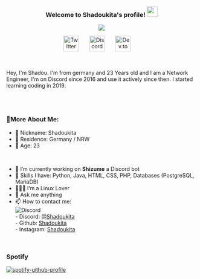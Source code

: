 <h3 align="center">
  Welcome to Shadoukita's profile!
  <img src="https://media.giphy.com/media/hvRJCLFzcasrR4ia7z/giphy.gif" width="28">
</h3>


<!-- Typing SVG by DenverCoder1 - https://github.com/DenverCoder1/readme-typing-svg -->
<p align="center">
  <img src="https://readme-typing-svg.herokuapp.com?color=%23CCFF03&lines=Discord%20Server%20%26%20Bot%20Developer;Selftaught%20Python%20%26%20Javacript%20Developer;Developer%20of%20Shizume&font=Fira%20Code&center=true&width=801&height=105">
</p>

<!-- Social icons section -->
<p align="center">
  <a href="https://twitter.com/shadoukita1"><img width="41px" alt="Twitter" title="My Twitter" src="https://i.imgur.com/3YO5ieq.png"/></a>
  &#8287;&#8287;&#8287;&#8287;&#8287;
  <a href="https://discord.com/users/244541945559515137"><img width="41px" alt="Discord" title="My Discord" src="https://i.imgur.com/yUezpbT.png"/></a>
  &#8287;&#8287;&#8287;&#8287;&#8287;
  <a href="https://shadoukita.com/"><img width="41px" alt="Dev.to" title="My Website" src="https://i.imgur.com/UUWWcRz.png"></a>
  &#8287;&#8287;&#8287;&#8287;&#8287;
</p>
<br/>

Hey, I'm Shadou. I'm from germany and 23 Years old and I am a Network Engineer, I'm on Discord since 2016 and use it actively since then. I started learning coding in 2019.

<br/>
<br/>
  
### 🧐More About Me:

- 🧐 Nickname: Shadoukita
- 🧐 Residence: Germany / NRW
- 🧐 Age: 23
<br>


- 🔭 I’m currently working on **Shizume** a Discord bot
- 🌱 Skills I have: Python, Java, HTML, CSS, PHP, Databases (PostgreSQL, MariaDB)
- 👨🏻‍💻 I’m a Linux Lover
- 💬 Ask me anything
- 📫 How to contact me:<br>
                           ![Discord](https://discord.c99.nl/widget/theme-2/244541945559515137.png)
                           <br>
                      - Discord: [@Shadoukita](https://discord.com/users/244541945559515137)
                      <br>
                      - Github: [Shadoukita](https://github.com/Shadoukita)
                      <br>
                      - Instagram: [Shadoukita](https://instagram.com/Shadoukita)
</br>

### Spotify
[![spotify-github-profile](https://spotify-github-profile.kittinanx.com/api/view?uid=21imd2xi2tr6gkykpfns57yta&cover_image=true&theme=default&show_offline=false&background_color=121212&interchange=true&bar_color=53b14f&bar_color_cover=false)](https://spotify-github-profile.kittinanx.com/api/view?uid=21imd2xi2tr6gkykpfns57yta&redirect=true)
